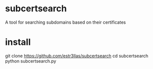 # subcertsearch
A tool for searching subdomains based on their certificates

# install
git clone https://github.com/estr3llas/subcertsearch
cd subcertsearch
python subcertsearch.py
